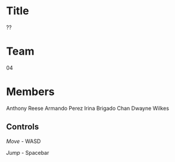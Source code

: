 Title
======
??

Team
=====
04

Members
========
Anthony Reese
Armando Perez
Irina Brigado Chan
Dwayne Wilkes

**Controls**
------------

_Move_ - WASD

_Jump_ - Spacebar